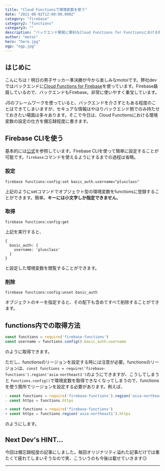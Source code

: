 ```yaml
---
title: "Cloud Functionsで環境変数を使う"
date: "2021-08-02T12:00:00.000Z"
category: "firebase"
category2: "functions"
category3: ""
description: "バックエンド開発に便利なCloud Functions for Functionsにおける環境変数の設定方法をメモ"
author: "motoi"
hero: "hero.jpg"
ogp: "ogp.jpg"
---
```


## はじめに
こんにちは！明日の男子サッカー準決勝が今から楽しみなmotoiです。弊社devではバックエンドに[Cloud Functions for Firebase](https://firebase.google.com/docs/functions?hl=ja)を使っています。Firebase贔屓しているので、バックエンドもFirebase。非常に使いやすく重宝しています。

JSのフレームワークを使っていると、バックエンドを介さずともある程度のことはできてしまいますが、セキュアな情報はやはりバックエンド側でのみ持たせておきたい場面は多々あります。そこで今日は、Cloud Functionsにおける環境変数の設定の仕方を備忘録程度に書きます。

## Firebase CLIを使う
基本的には[公式](https://firebase.google.com/docs/functions/config-env?hl=ja)を参照しています。Firebase CLIを使って簡単に設定することが可能です。`firebase`コマンドを使えるようにするまでの過程は省略。
### 設定

```
firebase functions:config:set basic_auth.username="plusclass"
```

上記のようにsetコマンドでオブジェクト型の環境変数をfunctionsに登録することができます。簡単。**キーには小文字しか指定できません**。

### 取得

```
firebase functions:config:get
```

上記を実行すると、

```
{
  basic_auth: {
    username: 'plusclass'
  }
}
```

と設定した環境変数を閲覧することができます。

### 削除

```
firebase functions:config:unset basic_auth
```

オブジェクトのキーを指定すると、その配下も含めてすべて削除することができます。

## functions内での取得方法

```javascript
const functions = require('firebase-functions')
const username = functions.config().basic_auth.username
```

のように取得できます。

ただし、functionsのリージョンを設定する時には注意が必要。functionsのリージョンは、`const functions = require('firebase-functions').region('asia-northeast1')`のようにできますが、こうしてしまうと `functions.config()`で環境変数を取得できなくなってしまうので、functionsを使う箇所でリージョンを設定する必要があります。例えば、

```js
- const functions = require('firebase-functions').region('asia-northeast1')
- const https = functions.https

+ const functions = require('firebase-functions')
+ const https = functions.region('asia-northeast1').https
```

のようにします。

## Next Dev's HINT...
今回は備忘録程度の記事にしました。毎回オリジナリティ溢れた記事だけでは重たくて疲れてしまいそうなので笑、こういうのも今後は載せていきます😏


---

